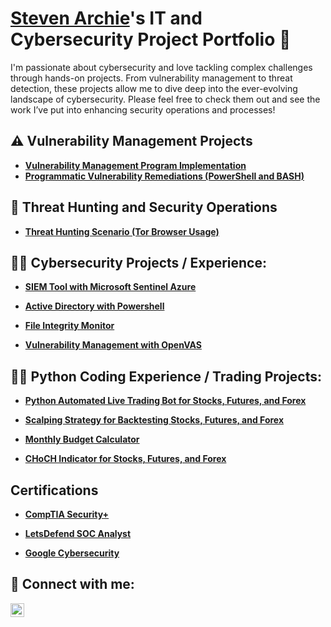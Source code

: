 # <a href="https://www.linkedin.com/in/steven-archie-5597384b/">Steven Archie</a>'s IT and Cybersecurity Project Portfolio 🔐

I'm passionate about cybersecurity and love tackling complex challenges through hands-on projects. From vulnerability management to threat detection, these projects allow me to dive deep into the ever-evolving landscape of cybersecurity. Please feel free to check them out and see the work I’ve put into enhancing security operations and processes!

## ⚠️ Vulnerability Management Projects

- **[Vulnerability Management Program Implementation](https://github.com/joshcybertest/vulnerability-management-program)**
- **[Programmatic Vulnerability Remediations (PowerShell and BASH)](https://github.com/joshcybertest/programmatic-vulnerability-remediations)**

## 🚨 Threat Hunting and Security Operations

- **[Threat Hunting Scenario (Tor Browser Usage)](https://github.com/joshmadakor0/threat-hunting-scenario-tor)**

<h2>👨‍💻 Cybersecurity Projects / Experience:</h2>

  - **[SIEM Tool with Microsoft Sentinel Azure](https://github.com/sarch25/SIEM-Tool-with-Microsoft-Sentinel-Azure)**
  
  - **[Active Directory with Powershell](https://github.com/sarch25/ActiveDirectoryLab/tree/main)**
  
  - **[File Integrity Monitor](https://github.com/sarch25/File-Integrity-Monitor)**
  
  - **[Vulnerability Management with OpenVAS](https://github.com/sarch25/Vulnerability-Management-Lab-with-OpenVAS)**


 
<h2>👨‍💻 Python Coding Experience / Trading Projects:</h2>

  - **[Python Automated Live Trading Bot for Stocks, Futures, and Forex](https://github.com/sarch25/Python-Trading-Bot/blob/main/README.md)**
  
  - **[Scalping Strategy for Backtesting Stocks, Futures, and Forex](https://github.com/sarch25/Simple-Scalping-Strategy/blob/main/README.md)**
  
  - **[Monthly Budget Calculator](https://github.com/sarch25/Monthly-Budget-Calculator)**
  
  - **[CHoCH Indicator for Stocks, Futures, and Forex](https://github.com/sarch25/CHoCH-Indicator)**



<h2> Certifications</h2>

- **[CompTIA Security+](https://drive.google.com/file/d/1cWoJ87ZJsaKwP2AYebrn_e3fzovvkFPV/view?usp=drive_link)**

- **[LetsDefend SOC Analyst](https://drive.google.com/file/d/1Dh43_rkbfhBoaPUZ5My7U6QhiJhfSHSv/view?usp=drive_link)**

- **[Google Cybersecurity](https://drive.google.com/file/d/1PjCLeSB4tGmHF5UVE4qCqE8HC1vUhyNz/view?usp=drive_link)**



<h2> 🤳 Connect with me:</h2>


[<img align="left" alt="JoshMadakor | LinkedIn" width="22px" src="https://cdn.jsdelivr.net/npm/simple-icons@v3/icons/linkedin.svg" />][linkedin]



[linkedin]: https://www.linkedin.com/in/steven-archie-5597384b/

<!--

-->
